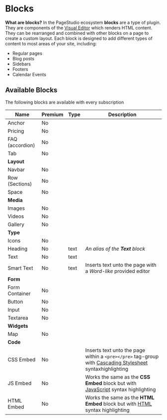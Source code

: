 Blocks
======

**What are blocks?** 
In the PageStudio ecosystem **blocks** are a type of plugin. They are components of the [Visual Editor](http://) which renders HTML content. They can be rearranged and combined with other blocks on a page to create a custom layout. Each block is designed to add different types of content to most areas of your site, including:

* Regular pages
* Blog posts
* Sidebars
* Footers
* Calendar Events

## Available Blocks

The following blocks are available with every subscription

Name | Premium | Type | Description 
-----|---------|------|-------------
Anchor          | No  | | 
Pricing         | No  | | 
FAQ (accordion) | No  | | 
Tab             | No  | 
**Layout**      | | 
Navbar          | No  | 
Row (Sections)  | No  | 
Space           | No  | 
**Media**       | | 
Images          | No  | 
Videos          | No  | 
Gallery         | No  | 
**Type**        | | 
Icons           | No  | 
Heading         | No  | text | *An alias of the **Text** block* 
Text            | No  | text | 
Smart Text      | No  | text | Inserts text unto the page with a *Word-like* provided editor 
**Form**        | | 
Form Container  | No  | 
Button          | No  | 
Input           | No  | 
Textarea        | No  | 
**Widgets**     | | 
Map             | No  | 
**Code**        | | 
CSS Embed       | No  | | Inserts text unto the page within a `<pre></pre>` tag-group with [Cascading Stylesheet](http://#) syntaxhighlighting 
JS Embed        | No  | | Works the same as the **CSS Embed** block but with [JavaScript](http:///#) syntax highlighting 
HTML Embed      | No  | | Works the same as the **HTML Embed** block but with [HTML](http://#) syntax highlighting 
